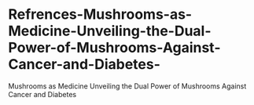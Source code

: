 # Refrences-Mushrooms-as-Medicine-Unveiling-the-Dual-Power-of-Mushrooms-Against-Cancer-and-Diabetes-
Mushrooms as Medicine Unveiling the Dual Power of Mushrooms Against Cancer and Diabetes 
